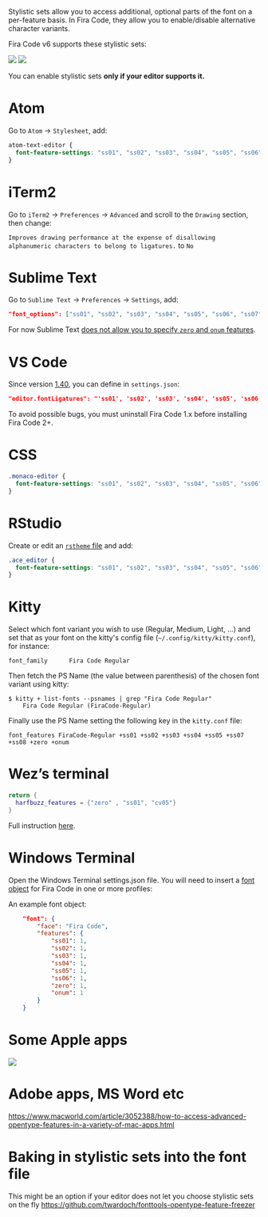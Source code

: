 Stylistic sets allow you to access additional, optional parts of the font on a per-feature basis. In Fira Code, they allow you to enable/disable alternative character variants.

Fira Code v6 supports these stylistic sets:

![](https://raw.githubusercontent.com/tonsky/FiraCode/master/extras/character_variants.png)
![](https://raw.githubusercontent.com/tonsky/FiraCode/master/extras/ligature_variants.png)

You can enable stylistic sets **only if your editor supports it.**

# Atom

Go to `Atom` -> `Stylesheet`, add:

```css
atom-text-editor {
  font-feature-settings: "ss01", "ss02", "ss03", "ss04", "ss05", "ss06", "zero", "onum";
}
```
# iTerm2

Go to `iTerm2` -> `Preferences` -> `Advanced` and scroll to the `Drawing` section, then change:
 
`Improves drawing performance at the expense of disallowing alphanumeric characters to belong to ligatures.` to `No`

# Sublime Text

Go to `Sublime Text` -> `Preferences` -> `Settings`, add:

```json
"font_options": ["ss01", "ss02", "ss03", "ss04", "ss05", "ss06", "ss07"]
```

For now Sublime Text [does not allow you to specify `zero` and `onum` features](https://github.com/SublimeTextIssues/Core/issues/2302).

# VS Code

Since version [1.40](https://code.visualstudio.com/updates/v1_40#_font-feature-settings), you can define in `settings.json`:
```json
"editor.fontLigatures": "'ss01', 'ss02', 'ss03', 'ss04', 'ss05', 'ss06', 'zero', 'onum'"
```

To avoid possible bugs, you must uninstall Fira Code 1.x before installing Fira Code 2+.

# CSS

```css
.monaco-editor {
  font-feature-settings: "ss01", "ss02", "ss03", "ss04", "ss05", "ss06", "zero", "onum";
}
```

# RStudio

Create or edit an [`rstheme` file](https://rstudio.github.io/rstudio-extensions/rstudio-theme-creation.html#testing-changes-to-a-theme) and add:

```css
.ace_editor {
  font-feature-settings: "ss01", "ss02", "ss03", "ss04", "ss05", "ss06", "zero", "onum";
}
```

# Kitty

Select which font variant you wish to use (Regular, Medium, Light, ...) and set that as your font on the kitty's config file (`~/.config/kitty/kitty.conf`), for instance:

```
font_family      Fira Code Regular
```

Then fetch the PS Name (the value between parenthesis) of the chosen font variant using kitty:

``` shell
$ kitty + list-fonts --psnames | grep "Fira Code Regular"
    Fira Code Regular (FiraCode-Regular)
```

Finally use the PS Name setting the following key in the `kitty.conf` file:

``` 
font_features FiraCode-Regular +ss01 +ss02 +ss03 +ss04 +ss05 +ss07 +ss08 +zero +onum
```

# Wez’s terminal

```lua
return {
  harfbuzz_features = {"zero" , "ss01", "cv05"}
}
```

Full instruction [here](https://wezfurlong.org/wezterm/config/font-shaping.html).

# Windows Terminal

Open the Windows Terminal settings.json file. You will need to insert a [font object](https://docs.microsoft.com/en-us/windows/terminal/customize-settings/profile-appearance#font) for Fira Code in one or more profiles:

An example font object:
```json
    "font": {
        "face": "Fira Code",
        "features": {
            "ss01": 1,
            "ss02": 1,
            "ss03": 1,
            "ss04": 1,
            "ss05": 1,
            "ss06": 1,
            "zero": 1,
            "onum": 1
        }
    }
```

# Some Apple apps

![](https://user-images.githubusercontent.com/285292/64178997-0f98b780-ce6b-11e9-8091-34eab83ca288.png)

# Adobe apps, MS Word etc

https://www.macworld.com/article/3052388/how-to-access-advanced-opentype-features-in-a-variety-of-mac-apps.html

# Baking in stylistic sets into the font file

This might be an option if your editor does not let you choose stylistic sets on the fly https://github.com/twardoch/fonttools-opentype-feature-freezer